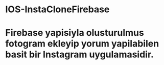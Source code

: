 # IOS-InstaCloneFirebase
# Firebase yapisiyla olusturulmus fotogram ekleyip yorum yapilabilen basit bir Instagram uygulamasidir.

